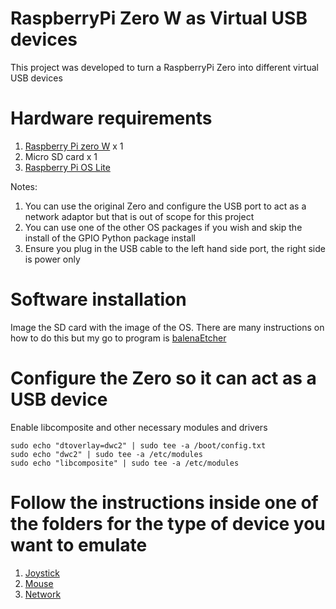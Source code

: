 # RaspberryPi Zero W as Virtual USB devices

This project was developed to turn a RaspberryPi Zero into different virtual USB devices

# Hardware requirements

1. [Raspberry Pi zero W](https://www.raspberrypi.org/products/raspberry-pi-zero-w/) x 1
1. Micro SD card x 1
1. [Raspberry Pi OS Lite](https://www.raspberrypi.org/software/operating-systems/#raspberry-pi-os-32-bit)


Notes:
1. You can use the original Zero and configure the USB port to act as a network adaptor but that is out of scope for this project
1. You can use one of the other OS packages if you wish and skip the install of the GPIO Python package install
1. Ensure you plug in the USB cable to the left hand side port, the right side is power only

# Software installation

Image the SD card with the image of the OS. There are many instructions on how to do this but my go to program is [balenaEtcher](https://www.balena.io/etcher/)

# Configure the Zero so it can act as a USB device

Enable libcomposite and other necessary modules and drivers
   ```
   sudo echo "dtoverlay=dwc2" | sudo tee -a /boot/config.txt
   sudo echo "dwc2" | sudo tee -a /etc/modules
   sudo echo "libcomposite" | sudo tee -a /etc/modules
   ```

# Follow the instructions inside one of the folders for the type of device you want to emulate
1. [Joystick](joystick)
1. [Mouse](mouse)
1. [Network](network)

